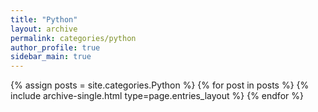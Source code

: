 ```yaml
---
title: "Python"
layout: archive
permalink: categories/python
author_profile: true
sidebar_main: true
---
```



{% assign posts = site.categories.Python %}
{% for post in posts %} {% include archive-single.html type=page.entries_layout %} {% endfor %}